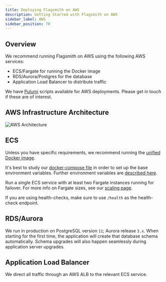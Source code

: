 ```yaml
---
title: Deploying Flagsmith on AWS
description: Getting Started with Flagsmith on AWS
sidebar_label: AWS
sidebar_position: 70
---
```


## Overview

We recommend running Flagsmith on AWS using the following AWS services:

- ECS/Fargate for running the Docker image
- RDS/Aurora/Postgres for the database
- Application Load Balancer to distribute traffic

We have [Pulumi](https://www.pulumi.com/) scripts available for AWS deployments. Please get in touch if these are of
interest.

## AWS Infrastructure Architecture

![AWS Architecture](/img/ecs-overview.svg)

## ECS

Unless you have specific requirements, we recommend running the
[unified Docker image](https://hub.docker.com/repository/docker/flagsmith/flagsmith).

It's best to study our [docker-compose file](https://github.com/Flagsmith/self-hosted/blob/main/docker-compose.yml) in
order to set up the base environment variables. Further environment variables are
[described here](locally-api.md#environment-variables).

Run a single ECS service with at least two Fargate instances running for failover. For more info on Fargate sizes, see
our [scaling page](/deployment/configuration/sizing-and-scaling).

If you are using health-checks, make sure to use `/health` as the health-check endpoint.

## RDS/Aurora

We run in production on PostgreSQL version `11`; Aurora release `3.x`. When starting for the first time, the application
will create that database schema automatically. Schema upgrades will also happen seamlessly during application server
upgrades.

## Application Load Balancer

We direct all traffic through an AWS ALB to the relevant ECS service.
